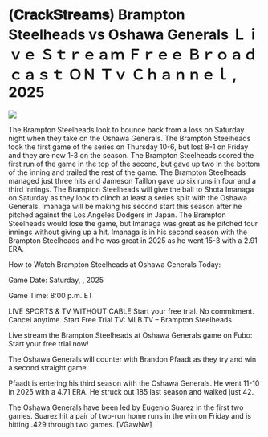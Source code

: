 # (𝐂𝐫𝐚𝐜𝐤𝐒𝐭𝐫𝐞𝐚𝐦𝐬) Brampton Steelheads vs Oshawa Generals Ｌｉｖｅ Ｓｔｒｅａｍ Ｆｒｅｅ Ｂｒｏａｄｃａｓｔ ＯＮ Ｔｖ Ｃｈａｎｎｅｌ , 2025  
  
  
[![](https://i.imgur.com/qSNzIqt.png)](https://movie.rssnews.media/lYPHAMvCE.php)  
  
The Brampton Steelheads look to bounce back from a loss on Saturday night when they take on the Oshawa Generals. The Brampton Steelheads took the first game of the series on Thursday 10-6, but lost 8-1 on Friday and they are now 1-3 on the season. The Brampton Steelheads scored the first run of the game in the top of the second, but gave up two in the bottom of the inning and trailed the rest of the game. The Brampton Steelheads managed just three hits and Jameson Taillon gave up six runs in four and a third innings. The Brampton Steelheads will give the ball to Shota Imanaga on Saturday as they look to clinch at least a series split with the Oshawa Generals. Imanaga will be making his second start this season after he pitched against the Los Angeles Dodgers in Japan. The Brampton Steelheads would lose the game, but Imanaga was great as he pitched four innings without giving up a hit. Imanaga is in his second season with the Brampton Steelheads and he was great in 2025 as he went 15-3 with a 2.91 ERA.

How to Watch Brampton Steelheads at Oshawa Generals Today:

Game Date: Saturday, , 2025

Game Time: 8:00 p.m. ET

LIVE SPORTS & TV WITHOUT CABLE
Start your free trial. No commitment. Cancel anytime.
Start Free Trial
TV: MLB.TV – Brampton Steelheads

Live stream the Brampton Steelheads at Oshawa Generals game on Fubo: Start your free trial now!

The Oshawa Generals will counter with Brandon Pfaadt as they try and win a second straight game.

Pfaadt is entering his third season with the Oshawa Generals. He went 11-10 in 2025 with a 4.71 ERA. He struck out 185 last season and walked just 42.

The Oshawa Generals have been led by Eugenio Suarez in the first two games. Suarez hit a pair of two-run home runs in the win on Friday and is hitting .429 through two games. [VGawNw]